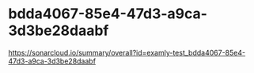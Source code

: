 # bdda4067-85e4-47d3-a9ca-3d3be28daabf
https://sonarcloud.io/summary/overall?id=examly-test_bdda4067-85e4-47d3-a9ca-3d3be28daabf
